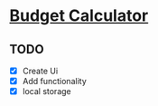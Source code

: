# [Budget Calculator](https://wizardly-ramanujan-5b701b.netlify.com/)

## TODO

- [x] Create Ui
- [x] Add functionality
- [x] local storage
